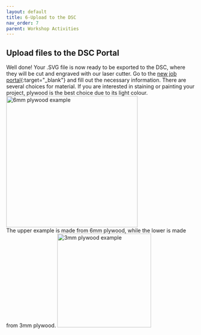 ```yaml
---
layout: default
title: 6-Upload to the DSC
nav_order: 7
parent: Workshop Activities
---
```

## Upload files to the DSC Portal 
Well done! Your .SVG file is now ready to be exported to the DSC, where they will be cut and engraved with our laser cutter. Go to the [new job portal](https://webapp.library.uvic.ca/3dprint/customer-new-job.php){:target="_blank"} and fill out the necessary information. There are several choices for material. If you are interested in staining or painting your project, plywood is the best choice due to its light colour.<br>
<img src="images/bamfield.jpg" style="width:350px;" alt=" 6mm plywood example">
<br> The upper example is made from 6mm plywood, while the lower is made from 3mm plywood. 
<img src="images/vic.png" style="width:250px;" alt="3mm plywood example">
